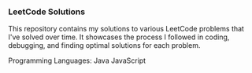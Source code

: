### LeetCode Solutions ###

This repository contains my solutions to various LeetCode problems
that I've solved over time. It showcases the process I followed in coding,
debugging, and finding optimal solutions for each problem.


Programming Languages:
Java
JavaScript